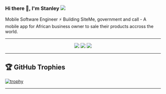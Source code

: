 ### Hi there 👋, I'm Stanley ![](https://pbs.twimg.com/profile_banners/860357608552763393/1593430830/1500x500)

Mobile Software Engineer ⚡️ Building SiteMe, government and call - A mobile app for African business owner to sale their products accross the world. 


<hr>

<p align="center">
  <img src ="https://github-readme-stats.vercel.app/api?username=stanezeaku&show_icons=true&count_private=true&theme=darcula&hide_border=true&hide=issues,contribs&bg_color=00000000">
  <img src ="https://github-readme-stats.vercel.app/api/top-langs/?username=stanezeaku&layout=compact&hide_border=true&theme=darcula&bg_color=00000000&langs_count=6">
  <img src ="https://github-readme-streak-stats.herokuapp.com?user=stanezeaku&theme=darcula&hide_border=true&background=FFFFFF00">
</p>

<hr>

## 🏆 GitHub Trophies

[![trophy](https://github-profile-trophy.vercel.app/?username=stanezeaku&theme=onedark&margin-w=15&margin-h=15)](https://www.buymeacoffee.com/pantani)

<hr>

